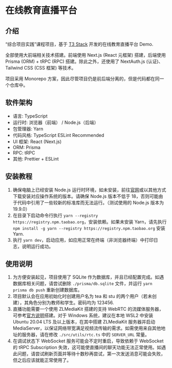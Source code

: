 # 在线教育直播平台

## 介绍

“综合项目实践”课程项目，基于 [T3 Stack](https://create.t3.gg/) 开发的在线教育直播平台 Demo.

全部使用大前端相关技术搭建。前端使用 Next.js (React 元框架) 搭建，后端使用 Prisma (ORM) + tRPC (RPC) 搭建。除此之外，还使用了 NextAuth.js (认证)、Tailwind CSS (CSS 框架) 等技术。

项目采用 Monorepo 方案，因此尽管项目仍是前后端分离的，但是代码都在同一个仓库中。

## 软件架构

- 语言: TypeScript
- 运行时: 浏览器（前端） / Node.js（后端）
- 包管理器: Yarn
- 代码风格: TypeScript ESLint Recommended
- UI 框架: React (Next.js)
- ORM: Prisma
- RPC: tRPC
- 其他: Prettier + ESLint

## 安装教程

1. 确保电脑上已经安装 Node.js 运行时环境，如未安装，前往[官网](https://nodejs.org/en/download/)或以其他方式下载安装对应操作系统的版本。请确保 Node.js 版本不低于 18，否则可能由于代码中引用了一些较新的标准库而无法运行。（测试使用的 Node.js 版本为 19.9.0）
2. 在目录下启动命令行执行 `yarn --registry https://registry.npm.taobao.org`，安装依赖。如果未安装 Yarn，请先执行 `npm install -g yarn --registry https://registry.npm.taobao.org` 安装 Yarn.
3. 执行 `yarn dev`，启动应用，如应用正常在终端（非浏览器终端）中打印日志，说明运行成功。

## 使用说明

1. 为方便安装起见，项目使用了 SQLite 作为数据库，并且已经配置完成。如遇数据库相关问题，请尝试删除 `./prisma/db.sqlite` 文件，并运行 `yarn prisma db push` 重新创建数据库。
2. 项目默认会在应用初始化时创建用户名为 tea 和 stu 的两个用户（若未创建），其角色分别为教师和学生。密码均为 123456.
3. 直播功能需要一个使用 ZLMediaKit 搭建的支持 WebRTC 的流媒体服务器，可参考[官方说明](https://github.com/ZLMediaKit/ZLMediaKit/wiki/zlm%E5%90%AF%E7%94%A8webrtc%E7%BC%96%E8%AF%91%E6%8C%87%E5%8D%97)搭建。对于 Windows 系统，建议在本地 WSL2 中安装 Ubuntu 20.04 LTS 及以上版本，在其中搭建 ZLMediaKit 服务器并启动 MediaServer，以保证网络带宽满足视频流传输的需求。如需使用来自其他地址的服务器，请在修改 `./src/utils/rtc.ts` 中的 `SERVER_URL` 常量。
4. 在调试状态下 WebSocket 服务可能会不定时重启，导致依赖于 WebSocket 的 tRPC Subscription 失效，这可能使直播间的聊天功能无法正常使用。如遇此问题，请尝试刷新页面并等待十数秒再尝试，第一次发送消息可能会失败，但之后应该就能正常使用了。
